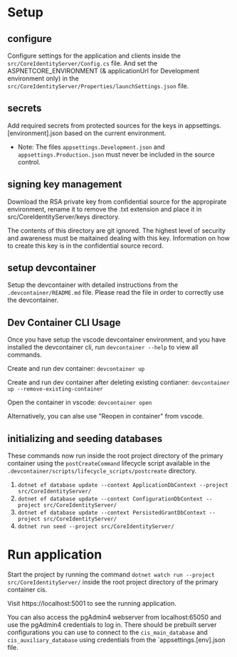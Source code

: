# Setup

## configure

Configure settings for the application and clients inside the `src/CoreIdentityServer/Config.cs` file. And set the ASPNETCORE_ENVIRONMENT (& applicationUrl for Development environment only) in the `src/CoreIdentityServer/Properties/launchSettings.json` file.

## secrets

Add required secrets from protected sources for the keys in appsettings.[environment].json based on the current environment.

* Note: The files `appsettings.Development.json` and `appsettings.Production.json` must never be included in the source control.

## signing key management

Download the RSA private key from confidential source for the appropirate environment, rename it to remove the .txt extension and place it in src/CoreIdentityServer/keys directory.

The contents of this directory are git ignored. The highest level of security and awareness must be maitained dealing with this key. Information on how to create this key is in the confidential source record.

## setup devcontainer

Setup the devcontainer with detailed instructions from the `.devcontainer/README.md` file.
Please read the file in order to correctly use the devcontainer.

## Dev Container CLI Usage

Once you have setup the vscode devcontainer environment, and you have installed the devcontainer cli,
run `devcontainer --help` to view all commands.

Create and run dev container: `devcontainer up`

Create and run dev container after deleting existing contianer: `devcontainer up --remove-existing-container`

Open the container in vscode: `devcontainer open`

Alternatively, you can alse use "Reopen in container" from vscode.

## initializing and seeding databases

These commands now run inside the root project directory of the primary container using the `postCreateCommand`
lifecycle script available in the `.devcontainer/scripts/lifecycle_scripts/postcreate` directory.

1. `dotnet ef database update --context ApplicationDbContext --project src/CoreIdentityServer/`
2. `dotnet ef database update --context ConfigurationDbContext --project src/CoreIdentityServer/`
3. `dotnet ef database update --context PersistedGrantDbContext --project src/CoreIdentityServer/`
4. `dotnet run seed --project src/CoreIdentityServer/`

# Run application

Start the project by running the command `dotnet watch run --project src/CoreIdentityServer/`
inside the root project directory of the primary container cis.

Visit https://localhost:5001 to see the running application.

You can also access the pgAdmin4 webserver from localhost:65050 and use the pgAdmin4 credentials to log in.
There should be prebuilt server configurations you can use to connect to the `cis_main_database` and
`cis_auxiliary_database` using credentials from the `appsettings.[env].json file.
